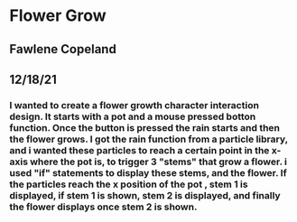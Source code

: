 # Flower Grow 
## Fawlene Copeland
## 12/18/21


### <p> I wanted to create a flower growth character interaction design. It starts with a pot and a mouse pressed botton function. Once the button is pressed the rain starts and then the flower grows. I got the rain function from a particle library, and i wanted these particles to reach a certain point in the x-axis where the pot is, to trigger 3 "stems" that grow a flower. i used "if" statements to display these stems, and the flower. If the particles reach the x position of the pot , stem 1 is displayed, if stem 1 is shown, stem 2 is displayed, and finally the flower displays once stem 2 is shown. </p>